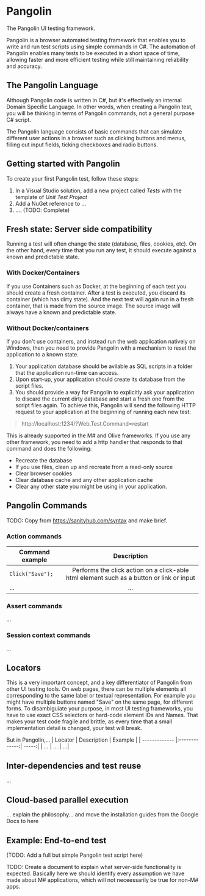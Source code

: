 # Pangolin
The Pangolin UI testing framework.

Pangolin is a browser automated testing framework that enables you to write and run test scripts using simple commands in C#. The automation of Pangolin enables many tests to be executed in a short space of time, allowing faster and more efficient testing while still maintaining reliability and accuracy.

## The Pangolin Language
Although Pangolin code is written in C#, but it's effectively an internal Domain Specific Language.
In other words, when creating a Pangolin test, you will be thinking in terms of Pangolin commands, not a general purpose C# script.

The Pangolin language consists of basic commands that can simulate different user actions in a browser such as clicking buttons and menus, filling out input fields, ticking checkboxes and radio buttons.

## Getting started with Pangolin
To create your first Pangolin test, follow these steps:
1. In a Visual Studio solution, add a new project called *Tests* with the template of *Unit Test Project*
2. Add a NuGet reference to ...
3. .... (TODO: Complete)

## Fresh state: Server side compatibility
Running a test will often change the state (database, files, cookies, etc).
On the other hand, every time that you run any test, it should execute against a known and predictable state.

### With Docker/Containers
If you use Containers such as Docker, at the beginning of each test you should create a fresh container.
After a test is executed, you discard its container (which has dirty state). And the next test will again run in a fresh container, that is made from the source image. The source image will always have a known and predictable state.

### Without Docker/containers
If you don't use containers, and instead run the web application natively on Windows, then you need to provide Pangolin with a mechanism to reset the application to a known state.

1. Your application database should be avilable as SQL scripts in a folder that the application run-time can access.
2. Upon start-up, your application should create its database from the script files.
3. You should provide a way for Pangolin to explicitly ask your application to discard the current dirty database and start a fresh one from the script files again. To achieve this, Pangolin will send the following HTTP request to your application at the beginning of running each new test:
> http://localhost:1234/?Web.Test.Command=restart

This is already supported in the M# and Olive frameworks. If you use any other framework, you need to add a http handler that responds to that command and does the following:
- Recreate the database
- If you use files, clean up and recreate from a read-only source
- Clear browser cookies
- Clear database cache and any other application cache
- Clear any other state you might be using in your application.


## Pangolin Commands
TODO: Copy from https://sanityhub.com/syntax and make brief.

### Action commands
| Command example | Description  |
| ------------- |:-------------:|
| `Click("Save");` | Performs the click action on a click-able html element such as a button or link or input | 
| ... | ... | 

### Assert commands
...

### Session context commands
...

## Locators
This is a very important concept, and a key differentiator of Pangolin from other UI testing tools. On web pages, there can be multiple elements all corresponding to the same label or textual representation. For example you might have multiple buttons named "Save" on the same page, for different forms. To disambiguiate your purpose, in most UI testing frameworks, you have to use exact CSS selectors or hard-code element IDs and Names. That makes your test code fragile and brittle, as every time that a small implementation detail is changed, your test will break.

But in Pangolin,...
| Locator | Description | Example  |
| ------------- |:-------------:| -----:|
| ... | ... | ...|


## Inter-dependencies and test reuse
...

## Cloud-based parallel execution
... explain the philosophy... and move the installation guides from the Google Docs to here

## Example: End-to-end test
(TODO: Add a full but simple Pangolin test script here)


TODO: Create a document to explain what server-side functionality is expected. Basically here we should identify every assumption we have made about M# applications, which will not neceessarily be true for non-M# apps.
